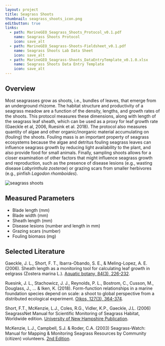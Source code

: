 ```yaml
---
layout: project
title: Seagrass Shoots
thumbnail: seagrass_shoots_icon.png
editbutton: true
links:
  - path: MarineGEO_Seagrass_Shoots_Protocol_v0.1.pdf
    name: Seagrass Shoots Protocol
    icon: save_alt
  - path: MarineGEO_Seagrass-Shoots-Fieldsheet_v0.1.pdf
    name: Seagrass Shoots Lab Data Sheet
    icon: save_alt
  - path: MarineGEO_Seagrass-Shoots_DataEntryTemplate_v0.1.0.xlsx
    name: Seagrass Shoots Data Entry Template
    icon: save_alt
---
```


## Overview
Most seagrasses grow as shoots, i.e., bundles of leaves, that emerge from an underground rhizome. The habitat structure and productivity of a seagrass meadow are a function of the density, lengths, and growth rates of the shoots. This protocol measures these dimensions, along with length of the seagrass leaf sheath, which can be used as a proxy for leaf growth rate (Gaeckle et al, 2006, Ruesink et al. 2018). The protocol also measures quantity of algae and other organic/inorganic material accumulating on (fouling) the shoots. Fouling mass is an important property of seagrass ecosystems because the algae and detritus fouling seagrass leaves can influence seagrass growth by reducing light availability to the plant, and also provide food for small animals. Finally, sampling shoots allows for a closer examination of other factors that might influence seagrass growth and reproduction, such as the presence of disease lesions (e.g., wasting disease _Labyrinthula zosterae_) or grazing scars from smaller herbivores (e.g., pinfish _Lagodon rhomboides_).

![seagrass shoots]({{site.baseurl}}/assets/modules/seagrass-shoots/seagrass_shoots_landing_page.jpg)

## Measured Parameters
  - Blade length (mm)
  - Blade width (mm)
  - Sheath length (mm)
  - Disease lesions (number and length in mm)
  - Grazing scars (number)
  - Fouling biomass (mg)

## Selected Literature
Gaeckle, J. L., Short, F. T., Ibarra-Obando, S. E., & Meling-Lopez, A. E. (2006). Sheath length as a monitoring tool for calculating leaf growth in eelgrass (Zostera marina L.). [Aquatic botany, 84(3), 226-232](https://www.sciencedirect.com/science/article/pii/S0304377005002317).

Ruesink, J. L., Stachowicz, J. J., Reynolds, P. L., Bostrom, C., Cusson, M., Douglass, J., ... & Iken, K. (2018). Form-function relationships in a marine foundation species depend on scale: a shoot to global perspective from a distributed ecological experiment. [Oikos, 127(3), 364-374](https://onlinelibrary.wiley.com/doi/abs/10.1111/oik.04270).

Short,  F.T.,  McKenzie,  L.J.,  Coles,  R.G.,  Vidler,  K.P., Gaeckle,  J.L.  (2006) SeagrassNet   Manual   for   Scientific   Monitoring   of   Seagrass   Habitat,  Worldwide edition. [University of New Hampshire Publication](http://www.seagrassnet.org/sites/default/files/SeagrassNet_Manual_2006_Worldwide.pdf).

McKenzie, L.J., Campbell, S.J. & Roder, C.A. (2003) Seagrass-Watch: Manual for Mapping & Monitoring Seagrass Resources by Community (citizen) volunteers. [2nd Edition](http://www.seagrasswatch.org/Methods/Manuals/SeagrassWatch_monitoring_guidelines_2ndEdition.pdf).
